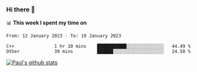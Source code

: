 ### Hi there 👋

📊 **This week I spent my time on**
<!--START_SECTION:waka-->

```text
From: 12 January 2023 - To: 19 January 2023

C++               1 hr 10 mins    ███████████░░░░░░░░░░░░░░   44.49 %
Other             39 mins         ██████░░░░░░░░░░░░░░░░░░░   24.58 %
```

<!--END_SECTION:waka-->


[![Paul's github stats](https://github-readme-stats.vercel.app/api?username=mickeyouyou&theme=dracula&show_icons=true)](https://github.com/anuraghazra/github-readme-stats)
